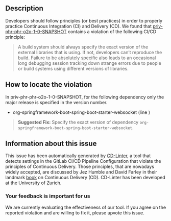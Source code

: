 
## Description
Developers should follow principles (or best practices) in order to properly practice Continuous Integration (CI) and Delivery (CD).
We found that [priv-phr-phr-o2o-1-0-SNAPSHOT](https://gitlab.com/phrdxm/o2o/blob/master/.gitlab-ci.yml) contains a violation of the following CI/CD principle:

> A build system should always specify the exact version of the external libraries that is using.
If not, developers can’t reproduce the build. Failure to be absolutely specific also leads to an occasional long debugging session tracking down strange errors due to people or build systems using different versions of libraries.

## How to locate the violation

In priv-phr-phr-o2o-1-0-SNAPSHOT, for the following dependency only the major release is specified in the version number.

* org-springframework-boot-spring-boot-starter-websocket (line )

> **Suggested Fix:** Specify the exact version of dependency `org-springframework-boot-spring-boot-starter-websocket`.

## Information about this issue

This issue has been automatically generated by [CD-Linter](https://gitlab.com/Jancso/configuration-analytics), a tool that detects settings in the GitLab CI/CD Pipeline Configuration that violate the principles of Continuous Delivery. Those principles, that are nowadays widely accepted, are discussed by Jez Humble and David Farley in their landmark [book](https://www.oreilly.com/library/view/continuous-delivery-reliable/9780321670250/) on Continuous Delivery (CD). CD-Linter has been developed at the University of Zurich.

### Your feedback is important for us
We are currently evaluating the effectiveness of our tool. If you agree on the reported violation and are willing to fix it, please upvote this issue.